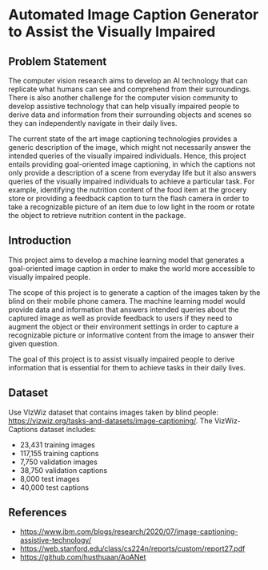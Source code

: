 # Automated Image Caption Generator to Assist the Visually Impaired

## Problem Statement

The computer vision research aims to develop an AI technology that can replicate what humans can see and comprehend from their surroundings. There is also another challenge for the computer vision community to develop assistive technology that can help visually impaired people to derive data and information from their surrounding objects and scenes so they can independently navigate in their daily lives. 

The current state of the art image captioning technologies provides a generic description of the image, which might not necessarily answer the intended queries of the visually impaired individuals. Hence, this project entails providing goal-oriented image captioning, in which the captions not only provide a description of a scene from everyday life but it also answers queries of the visually impaired individuals to achieve a particular task. For example, identifying the nutrition content of the food item at the grocery store or providing a feedback caption to turn the flash camera in order to take a recognizable picture of an item due to low light in the room or rotate the object to retrieve nutrition content in the package.

## Introduction

This project aims to develop a machine learning model that generates a goal-oriented image caption in order to make the world more accessible to visually impaired people. 

The scope of this project is to generate a caption of the images taken by the blind on their mobile phone camera. The machine learning model would provide data and information that answers intended queries about the captured image as well as provide feedback to users if they need to augment the object or their environment settings in order to capture a recognizable picture or informative content from the image to answer their given question.

The goal of this project is to assist visually impaired people to derive information that is essential for them to achieve tasks in their daily lives.

## Dataset

Use VIzWiz dataset that contains images taken by blind people: https://vizwiz.org/tasks-and-datasets/image-captioning/. The VizWiz-Captions dataset includes:
- 23,431 training images
- 117,155 training captions
- 7,750 validation images
- 38,750 validation captions
- 8,000 test images
- 40,000 test captions


## References
- https://www.ibm.com/blogs/research/2020/07/image-captioning-assistive-technology/
- https://web.stanford.edu/class/cs224n/reports/custom/report27.pdf
- https://github.com/husthuaan/AoANet